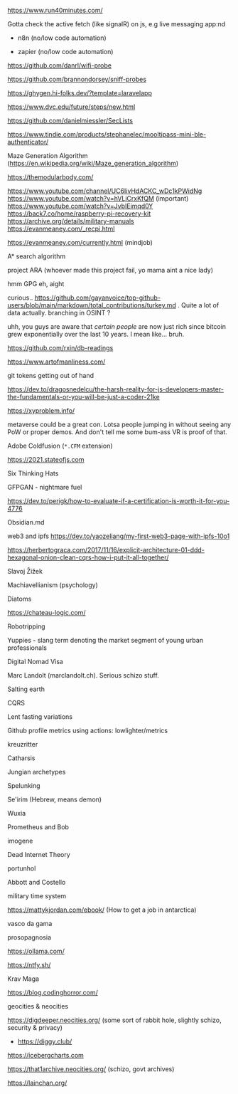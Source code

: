 
https://www.run40minutes.com/

Gotta check the active fetch (like signalR) on js, e.g live messaging app:nd 

- n8n (no/low code automation)

- zapier (no/low code automation)

https://github.com/danrl/wifi-probe

https://github.com/brannondorsey/sniff-probes


https://ghygen.hi-folks.dev/?template=laravelapp

https://www.dvc.edu/future/steps/new.html


https://github.com/danielmiessler/SecLists

https://www.tindie.com/products/stephanelec/mooltipass-mini-ble-authenticator/

Maze Generation Algorithm (https://en.wikipedia.org/wiki/Maze_generation_algorithm)


https://themodularbody.com/


https://www.youtube.com/channel/UC6IivHdACKC_wDc1kPWidNg
https://www.youtube.com/watch?v=hVLjCrxKfQM (important)
https://www.youtube.com/watch?v=JvbIEimqd0Y
https://back7.co/home/raspberry-pi-recovery-kit
https://archive.org/details/military-manuals
https://evanmeaney.com/_recpi.html

https://evanmeaney.com/currently.html (mindjob)



A* search algorithm

project ARA (whoever made this project fail, yo mama aint a nice lady)


hmm GPG eh, aight

curious.. https://github.com/gayanvoice/top-github-users/blob/main/markdown/total_contributions/turkey.md . Quite a lot of data actually. branching in OSINT ?

uhh, you guys are aware that *certain people* are now just rich since bitcoin grew exponentially over the last 10 years. I mean like... bruh. 

https://github.com/rxin/db-readings

https://www.artofmanliness.com/

git tokens getting out of hand

https://dev.to/dragosnedelcu/the-harsh-reality-for-js-developers-master-the-fundamentals-or-you-will-be-just-a-coder-21ke

https://xyproblem.info/

metaverse could be a great con. Lotsa people jumping in without seeing any PoW or proper demos. And don't tell me some bum-ass VR is proof of that.

Adobe Coldfusion (`*.CFM` extension)

https://2021.stateofjs.com

Six Thinking Hats


GFPGAN - nightmare fuel


https://dev.to/perigk/how-to-evaluate-if-a-certification-is-worth-it-for-you-4776

Obsidian.md

web3 and ipfs https://dev.to/yaozeliang/my-first-web3-page-with-ipfs-10o1

https://herbertograca.com/2017/11/16/explicit-architecture-01-ddd-hexagonal-onion-clean-cqrs-how-i-put-it-all-together/


Slavoj Žižek

Machiavellianism (psychology)

Diatoms

https://chateau-logic.com/

Robotripping

Yuppies - slang term denoting the market segment of young urban professionals

Digital Nomad Visa

Marc Landolt (marclandolt.ch). Serious schizo stuff.

Salting earth

CQRS

Lent fasting variations

Github profile metrics using actions: lowlighter/metrics

kreuzritter

Catharsis

Jungian archetypes

Spelunking

Se'irim (Hebrew, means demon)

Wuxia

Prometheus and Bob

imogene

Dead Internet Theory

portunhol

Abbott and Costello

military time system

https://mattykjordan.com/ebook/ (How to get a job in antarctica)

vasco da gama

prosopagnosia

https://ollama.com/

https://ntfy.sh/

Krav Maga

https://blog.codinghorror.com/

geocities & neocities

https://digdeeper.neocities.org/ (some sort of rabbit hole, slightly schizo, security & privacy) 
 - https://diggy.club/

https://icebergcharts.com

https://that1archive.neocities.org/ (schizo, govt archives)

https://lainchan.org/
